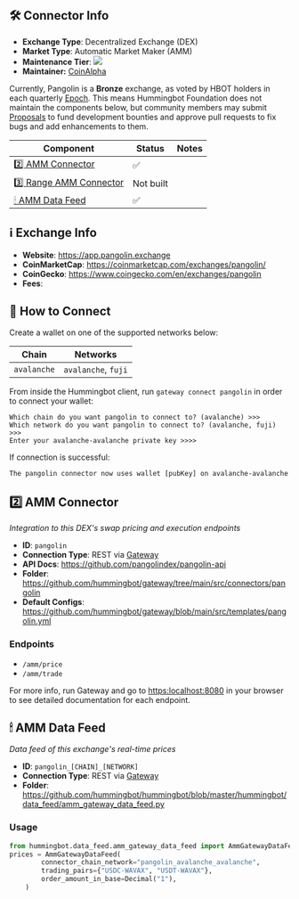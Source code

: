 ## 🛠 Connector Info

- **Exchange Type**: Decentralized Exchange (DEX)
- **Market Type**: Automatic Market Maker (AMM)
- **Maintenance Tier**: ![](https://img.shields.io/static/v1?label=Hummingbot&message=BRONZE&color=green)
- **Maintainer:** [CoinAlpha](https://coinalpha.com)

Currently, Pangolin is a **Bronze** exchange, as voted by HBOT holders in each quarterly [Epoch](/governance/epochs). This means Hummingbot Foundation does not maintain the components below, but community members may submit [Proposals](/governance/proposals) to fund development bounties and approve pull requests to fix bugs and add enhancements to them.

| Component | Status | Notes | 
| --------- | ------ | ----- |
| [2️⃣ AMM Connector](#2-amm-connector) | ✅ |
| [3️⃣ Range AMM Connector](#3-range-amm-connector) | Not built |
| [🕯 AMM Data Feed](#amm-data-feed) | ✅ |

## ℹ️ Exchange Info

- **Website**: <https://app.pangolin.exchange>
- **CoinMarketCap**: <https://coinmarketcap.com/exchanges/pangolin/>
- **CoinGecko**: <https://www.coingecko.com/en/exchanges/pangolin>
- **Fees**: 

## 🔑 How to Connect

Create a wallet on one of the supported networks below:

| Chain | Networks | 
| ----- | -------- |
| `avalanche` | `avalanche`, `fuji` 

From inside the Hummingbot client, run `gateway connect pangolin` in order to connect your wallet:
 
```
Which chain do you want pangolin to connect to? (avalanche) >>>
Which network do you want pangolin to connect to? (avalanche, fuji) >>>
Enter your avalanche-avalanche private key >>>>
```

If connection is successful:

```
The pangolin connector now uses wallet [pubKey] on avalanche-avalanche
```


## 2️⃣ AMM Connector
*Integration to this DEX's swap pricing and execution endpoints*

- **ID**: `pangolin`
- **Connection Type**: REST via [Gateway](/gateway)
- **API Docs**: <https://github.com/pangolindex/pangolin-api>
- **Folder**: <https://github.com/hummingbot/gateway/tree/main/src/connectors/pangolin>
- **Default Configs**: <https://github.com/hummingbot/gateway/blob/main/src/templates/pangolin.yml>

### Endpoints

- `/amm/price`
- `/amm/trade`


For more info, run Gateway and go to <https:localhost:8080> in your browser to see detailed documentation for each endpoint.

## 🕯 AMM Data Feed
*Data feed of this exchange's real-time prices*

- **ID**: `pangolin_[CHAIN]_[NETWORK]`
- **Connection Type**: REST via [Gateway](/gateway)
- **Folder**: <https://github.com/hummingbot/hummingbot/blob/master/hummingbot/data_feed/amm_gateway_data_feed.py>

### Usage

```python
from hummingbot.data_feed.amm_gateway_data_feed import AmmGatewayDataFeed
prices = AmmGatewayDataFeed(
        connector_chain_network="pangolin_avalanche_avalanche",
        trading_pairs={"USDC-WAVAX", "USDT-WAVAX"},
        order_amount_in_base=Decimal("1"),
    )
```